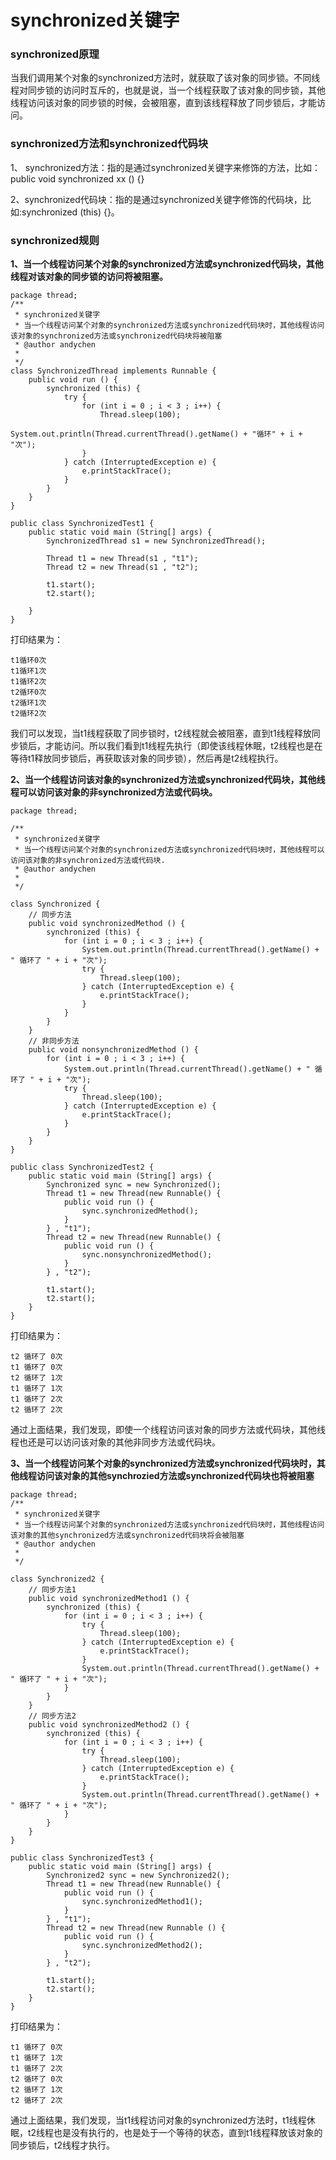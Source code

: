 # synchronized关键字
### synchronized原理
当我们调用某个对象的synchronized方法时，就获取了该对象的同步锁。不同线程对同步锁的访问时互斥的，也就是说，当一个线程获取了该对象的同步锁，其他线程访问该对象的同步锁的时候，会被阻塞，直到该线程释放了同步锁后，才能访问。

### synchronized方法和synchronized代码块
1、 synchronized方法：指的是通过synchronized关键字来修饰的方法，比如：public void synchronized xx () {}

2、synchronized代码块：指的是通过synchronized关键字修饰的代码块，比如:synchronized (this) {}。

### synchronized规则
**1、当一个线程访问某个对象的synchronized方法或synchronized代码块，其他线程对该对象的同步锁的访问将被阻塞。**

```
package thread;
/**
 * synchronized关键字
 * 当一个线程访问某个对象的synchronized方法或synchronized代码块时，其他线程访问该对象的synchronized方法或synchronized代码块将被阻塞
 * @author andychen
 *
 */
class SynchronizedThread implements Runnable {
	public void run () {
		synchronized (this) {
			try {
				for (int i = 0 ; i < 3 ; i++) {
					Thread.sleep(100);
					System.out.println(Thread.currentThread().getName() + "循环" + i + "次");
				}
			} catch (InterruptedException e) {
				e.printStackTrace();
			}
		}
	}
}

public class SynchronizedTest1 {
	public static void main (String[] args) {
		SynchronizedThread s1 = new SynchronizedThread();
		
		Thread t1 = new Thread(s1 , "t1");
		Thread t2 = new Thread(s1 , "t2");
		
		t1.start();
		t2.start();
		
	}
}
```
打印结果为：
```
t1循环0次
t1循环1次
t1循环2次
t2循环0次
t2循环1次
t2循环2次
```
我们可以发现，当t1线程获取了同步锁时，t2线程就会被阻塞，直到t1线程释放同步锁后，才能访问。所以我们看到t1线程先执行（即使该线程休眠，t2线程也是在等待t1释放同步锁后，再获取该对象的同步锁），然后再是t2线程执行。

**2、当一个线程访问该对象的synchronized方法或synchronized代码块，其他线程可以访问该对象的非synchronized方法或代码块。**

```
package thread;

/**
 * synchronized关键字
 * 当一个线程访问某个对象的synchronized方法或synchronized代码块时，其他线程可以访问该对象的非synchronized方法或代码块.
 * @author andychen
 *
 */

class Synchronized {
	// 同步方法
	public void synchronizedMethod () {
		synchronized (this) {
			for (int i = 0 ; i < 3 ; i++) {
				System.out.println(Thread.currentThread().getName() + " 循环了 " + i + "次");
				try {
					Thread.sleep(100);
				} catch (InterruptedException e) {
					e.printStackTrace();
				}
			}
		}
	}
	// 非同步方法
	public void nonsynchronizedMethod () {
		for (int i = 0 ; i < 3 ; i++) {
			System.out.println(Thread.currentThread().getName() + " 循环了 " + i + "次");
			try {
				Thread.sleep(100);
			} catch (InterruptedException e) {
				e.printStackTrace();
			}
		}
	}
}

public class SynchronizedTest2 {
	public static void main (String[] args) {
		Synchronized sync = new Synchronized();
		Thread t1 = new Thread(new Runnable() {
			public void run () {
				sync.synchronizedMethod();
			}
		} , "t1");
		Thread t2 = new Thread(new Runnable() {
			public void run () {
				sync.nonsynchronizedMethod();
			}
		} , "t2");
		
		t1.start();
		t2.start();
	}
}
```
打印结果为：

```
t2 循环了 0次
t1 循环了 0次
t2 循环了 1次
t1 循环了 1次
t1 循环了 2次
t2 循环了 2次
```
通过上面结果，我们发现，即使一个线程访问该对象的同步方法或代码块，其他线程也还是可以访问该对象的其他非同步方法或代码块。

**3、当一个线程访问某个对象的synchronized方法或synchronized代码块时，其他线程访问该对象的其他synchrozied方法或synchronized代码块也将被阻塞**

```
package thread;
/**
 * synchronized关键字
 * 当一个线程访问某个对象的synchronized方法或synchronized代码块时，其他线程访问该对象的其他synchronized方法或synchronized代码块将会被阻塞
 * @author andychen
 *
 */

class Synchronized2 {
	// 同步方法1
	public void synchronizedMethod1 () {
		synchronized (this) {
			for (int i = 0 ; i < 3 ; i++) {
				try {
					Thread.sleep(100);
				} catch (InterruptedException e) {
					e.printStackTrace();
				}
				System.out.println(Thread.currentThread().getName() + " 循环了 " + i + "次");
			}
		}
	}
	// 同步方法2
	public void synchronizedMethod2 () {
		synchronized (this) {
			for (int i = 0 ; i < 3 ; i++) {
				try {
					Thread.sleep(100);
				} catch (InterruptedException e) {
					e.printStackTrace();
				}
				System.out.println(Thread.currentThread().getName() + " 循环了 " + i + "次");
			}
		}
	}
}

public class SynchronizedTest3 {
	public static void main (String[] args) {
		Synchronized2 sync = new Synchronized2();
		Thread t1 = new Thread(new Runnable() {
			public void run () {
				sync.synchronizedMethod1();
			}
		} , "t1");
		Thread t2 = new Thread(new Runnable () {
			public void run () {
				sync.synchronizedMethod2();
			}
		} , "t2");
		
		t1.start();
		t2.start();
	}
}
```
打印结果为：

```
t1 循环了 0次
t1 循环了 1次
t1 循环了 2次
t2 循环了 0次
t2 循环了 1次
t2 循环了 2次
```
通过上面结果，我们发现，当t1线程访问对象的synchronized方法时，t1线程休眠，t2线程也是没有执行的，也是处于一个等待的状态，直到t1线程释放该对象的同步锁后，t2线程才执行。